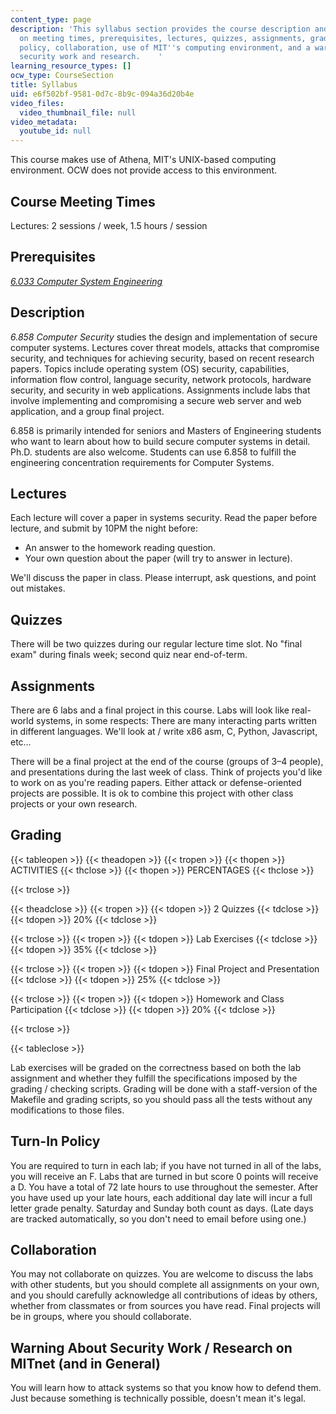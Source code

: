 ```yaml
---
content_type: page
description: 'This syllabus section provides the course description and information
  on meeting times, prerequisites, lectures, quizzes, assignments, grading, turn-in
  policy, collaboration, use of MIT''s computing environment, and a warning about
  security work and research.    '
learning_resource_types: []
ocw_type: CourseSection
title: Syllabus
uid: e6f502bf-9581-0d7c-8b9c-094a36d20b4e
video_files:
  video_thumbnail_file: null
video_metadata:
  youtube_id: null
---
```


This course makes use of Athena, MIT's UNIX-based computing environment. OCW does not provide access to this environment.

Course Meeting Times
--------------------

Lectures: 2 sessions / week, 1.5 hours / session

Prerequisites
-------------

[_6.033 Computer System Engineering_](/courses/6-033-computer-system-engineering-spring-2018)

Description
-----------

_6.858 Computer Security_ studies the design and implementation of secure computer systems. Lectures cover threat models, attacks that compromise security, and techniques for achieving security, based on recent research papers. Topics include operating system (OS) security, capabilities, information flow control, language security, network protocols, hardware security, and security in web applications. Assignments include labs that involve implementing and compromising a secure web server and web application, and a group final project.

6.858 is primarily intended for seniors and Masters of Engineering students who want to learn about how to build secure computer systems in detail. Ph.D. students are also welcome. Students can use 6.858 to fulfill the engineering concentration requirements for Computer Systems.

Lectures
--------

Each lecture will cover a paper in systems security. Read the paper before lecture, and submit by 10PM the night before:

*   An answer to the homework reading question.
*   Your own question about the paper (will try to answer in lecture).

We'll discuss the paper in class. Please interrupt, ask questions, and point out mistakes.

Quizzes
-------

There will be two quizzes during our regular lecture time slot. No "final exam" during finals week; second quiz near end-of-term.

Assignments
-----------

There are 6 labs and a final project in this course. Labs will look like real-world systems, in some respects: There are many interacting parts written in different languages. We'll look at / write x86 asm, C, Python, Javascript, etc…

There will be a final project at the end of the course (groups of 3–4 people), and presentations during the last week of class. Think of projects you'd like to work on as you're reading papers. Either attack or defense-oriented projects are possible. It is ok to combine this project with other class projects or your own research.

Grading
-------

{{< tableopen >}}
{{< theadopen >}}
{{< tropen >}}
{{< thopen >}}
ACTIVITIES
{{< thclose >}}
{{< thopen >}}
PERCENTAGES
{{< thclose >}}

{{< trclose >}}

{{< theadclose >}}
{{< tropen >}}
{{< tdopen >}}
2 Quizzes
{{< tdclose >}}
{{< tdopen >}}
20%
{{< tdclose >}}

{{< trclose >}}
{{< tropen >}}
{{< tdopen >}}
Lab Exercises
{{< tdclose >}}
{{< tdopen >}}
35%
{{< tdclose >}}

{{< trclose >}}
{{< tropen >}}
{{< tdopen >}}
Final Project and Presentation
{{< tdclose >}}
{{< tdopen >}}
25%
{{< tdclose >}}

{{< trclose >}}
{{< tropen >}}
{{< tdopen >}}
Homework and Class Participation
{{< tdclose >}}
{{< tdopen >}}
20%
{{< tdclose >}}

{{< trclose >}}

{{< tableclose >}}

Lab exercises will be graded on the correctness based on both the lab assignment and whether they fulfill the specifications imposed by the grading / checking scripts. Grading will be done with a staff-version of the Makefile and grading scripts, so you should pass all the tests without any modifications to those files.

Turn-In Policy
--------------

You are required to turn in each lab; if you have not turned in all of the labs, you will receive an F. Labs that are turned in but score 0 points will receive a D. You have a total of 72 late hours to use throughout the semester. After you have used up your late hours, each additional day late will incur a full letter grade penalty. Saturday and Sunday both count as days. (Late days are tracked automatically, so you don't need to email before using one.)

Collaboration
-------------

You may not collaborate on quizzes. You are welcome to discuss the labs with other students, but you should complete all assignments on your own, and you should carefully acknowledge all contributions of ideas by others, whether from classmates or from sources you have read. Final projects will be in groups, where you should collaborate.

Warning About Security Work / Research on MITnet (and in General)
-----------------------------------------------------------------

You will learn how to attack systems so that you know how to defend them. Just because something is technically possible, doesn't mean it's legal.